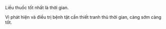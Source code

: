Liều thuốc tốt nhất là thời gian.

Vì phát hiện và điều trị bệnh tật cần thiết tranh thủ thời gian, càng sớm càng tốt.
